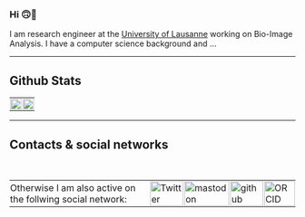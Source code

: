 ### Hi 🙃👋

I am research engineer at the [University of Lausanne](https://www.unil.ch/index.html) working on Bio-Image Analysis. I have a computer science background and ...

---
## Github Stats

<table border="0" cellpadding="0" cellspacing="0">
  <tr style="padding: 1; border: none;">
    <td style="padding: 1; border: none;" width="50%">
      <picture>
        <source 
        srcset="https://github-readme-stats-sigma-five.vercel.app/api?username=ariannaravera&show_icons=true&theme=dark"
        media="(prefers-color-scheme: dark)" /> 
        <source
        srcset="https://github-readme-stats.vercel.app/api?username=ariannaravera&show_icons=true"
        media="(prefers-color-scheme: light), (prefers-color-scheme: no-preference)" />
        <img src="https://github-readme-stats.vercel.app/api?username=ariannaravera&show_icons=true" style="width:100%; height:auto;" />
    </picture>
    </td>
    <td style="padding: 1; border: none;" width="50%">
      <picture>
        <source 
        srcset="https://github-readme-stats-sigma-five.vercel.app/api/top-langs/?username=ariannaravera&layout=compact&count_private=true&theme=dark#gh-dark-mode-only"
        media="(prefers-color-scheme: dark)" />
        <source
        srcset="https://github-readme-stats-sigma-five.vercel.app/api/top-langs/?username=ariannaravera&layout=compact&count_private=true&theme=default#gh-light-mode-only"
        media="(prefers-color-scheme: light), (prefers-color-scheme: no-preference)" />
        <img src="https://github-readme-stats-sigma-five.vercel.app/api/top-langs/?username=ariannaravera&layout=compact&count_private=true&theme=default"   style="width:100%; height:auto;" />
    </picture>
    </td>
  </tr>
</table>


---
## Contacts & social networks

</br>
<table border="0" cellpadding="0" cellspacing="0">
  <tr style="padding: 1; border: none;">
    <td style="padding: 1; border: none;" width="53%">
      <a>
        Otherwise I am also active on the follwing social network:
</a>
    </td>
    <td style="padding: 1; border: none;" width="12%">
      <a href="https://twitter.com/ariannaravera">
        <img src="https://img.shields.io/twitter/url?label=%40ariannaravera&style=social&url=https%3A%2F%2Ftwitter.com%2Fariannaravera" alt="Twitter" style="width:100%"> 
    </a>
    </td>
    <td style="padding: 1; border: none;" width="12%">
      <a href="https://qoto.org/@ariannaravera">
        <img src="https://img.shields.io/twitter/url?label=%40ariannaravera&logo=mastodon&style=social&url=https%3A%2F%2Forcid.org%2F0000-0003-2161-0927" alt="mastodon" style="width:100%"> 
    </a>
    </td>
    <td style="padding: 1; border: none;" width="12%"
      <a href="https://github.com/ariannaravera">
        <img src="https://img.shields.io/twitter/url?label=%40ariannaravera&logo=github&style=social&url=https%3A%2F%2Fgithub.com%2Fariannaravera" alt="github" style="width:100%"> 
    </a>
    </td>
    <td style="padding: 1; border: none;" width="12%" heig>
      <a href="https://orcid.org/0000-0003-2161-0927">
        <img src="https://img.shields.io/twitter/url?label=ORCID&logo=orcid&style=social&url=https%3A%2F%2Forcid.org%2F0000-0003-2161-0927" alt="ORCID" style="width:100%"> 
    </a>
    </td>
  </tr>
</table>

<!--
**ariannaravera/ariannaravera** is a ✨ _special_ ✨ repository because its `README.md` (this file) appears on your GitHub profile.

Here are some ideas to get you started:

- 🔭 I’m currently working on ...
- 🌱 I’m currently learning ...
- 👯 I’m looking to collaborate on ...
- 🤔 I’m looking for help with ...
- 💬 Ask me about ...
- 📫 How to reach me: ...
- 😄 Pronouns: ...
- ⚡ Fun fact: ...
-->
